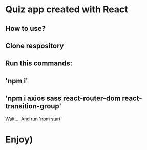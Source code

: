 # Quiz app created with React

## How to use?

## Clone respository

## Run this commands:
##  'npm i'
##  'npm i axios sass react-router-dom react-transition-group'
Wait....
And run 'npm start'

# Enjoy)
